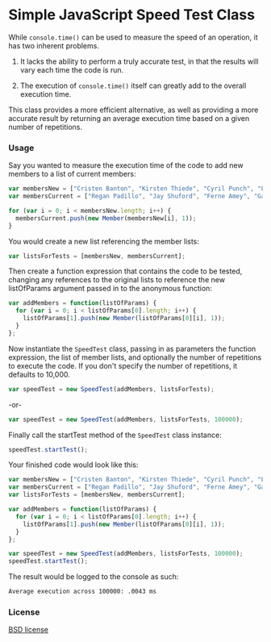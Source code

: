 # Simple JavaScript Speed Test Class

While `console.time()` can be used to measure the speed of an operation, it has two inherent problems.

1. It lacks the ability to perform a truly accurate test, in that the results will vary each time the code is run.

2. The execution of `console.time()` itself can greatly add to the overall execution time.

This class provides a more efficient alternative, as well as providing a more accurate result by returning an average execution time based on a given number of repetitions.

### Usage

Say you wanted to measure the execution time of the code to add new members to a list of current members:

```js
var membersNew = ["Cristen Banton", "Kirsten Thiede", "Cyril Punch", "Layne Perillo", "Faviola Leaver"];
var membersCurrent = ["Regan Padillo", "Jay Shuford", "Ferne Amey", "Garrett Hem", "Opal Dowless", "Delila Embrey"];

for (var i = 0; i < membersNew.length; i++) {
  membersCurrent.push(new Member(membersNew[i], 1));
}
```
You would create a new list referencing the member lists:

```js
var listsForTests = [membersNew, membersCurrent];
```
Then create a function expression that contains the code to be tested, changing any references to the original lists to reference the new listOfParams argument passed in to the anonymous function:

```js
var addMembers = function(listOfParams) {
  for (var i = 0; i < listOfParams[0].length; i++) {
    listOfParams[1].push(new Member(listOfParams[0][i], 1));
  }
};
```

Now instantiate the `SpeedTest` class, passing in as parameters the function expression, the list of member lists, and optionally the number of repetitions to execute the code. If you don't specify the number of repetitions, it defaults to 10,000.

```js
var speedTest = new SpeedTest(addMembers, listsForTests);
```
-or-
```js
var speedTest = new SpeedTest(addMembers, listsForTests, 100000);
```

Finally call the startTest method of the `SpeedTest` class instance:

```js
speedTest.startTest();
```

Your finished  code would look like this:

```js
var membersNew = ["Cristen Banton", "Kirsten Thiede", "Cyril Punch", "Layne Perillo", "Faviola Leaver"];
var membersCurrent = ["Regan Padillo", "Jay Shuford", "Ferne Amey", "Garrett Hem", "Opal Dowless", "Delila Embrey"];
var listsForTests = [membersNew, membersCurrent];

var addMembers = function(listOfParams) {
  for (var i = 0; i < listOfParams[0].length; i++) {
    listOfParams[1].push(new Member(listOfParams[0][i], 1));
  }
};

var speedTest = new SpeedTest(addMembers, listsForTests, 100000);
speedTest.startTest();
```

The result would be logged to the console as such:
```sh
Average execution across 100000: .0043 ms
```

### License

[BSD license](http://opensource.org/licenses/bsd-license.php)
